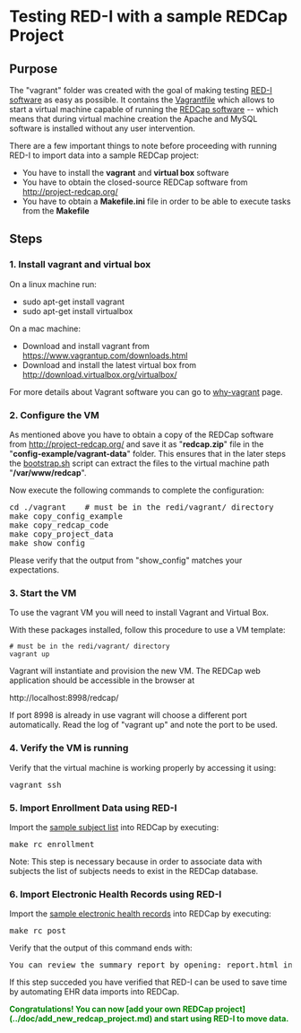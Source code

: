 # Testing RED-I with a sample REDCap Project

## Purpose

The "vagrant" folder was created with the goal of making testing [RED-I software](https://github.com/ctsit/redi) as easy as possible.
It contains the [Vagrantfile](../vagrant/Vagrantfile) which allows to start a virtual machine capable of running the
[REDCap software](http://http://www.project-redcap.org) -- which means that during virtual machine creation the Apache and MySQL
software is installed without any user intervention.

There are a few important things to note before proceeding with running RED-I to import data into a sample REDCap project:

- You have to install the **vagrant** and **virtual box** software
- You have to obtain the closed-source REDCap software from http://project-redcap.org/
- You have to obtain a **Makefile.ini** file in order to be able to execute tasks from the **Makefile**

## Steps

### 1. Install vagrant and virtual box

On a linux machine run:

* sudo apt-get install vagrant
* sudo apt-get install virtualbox


On a mac machine:

* Download and install vagrant from https://www.vagrantup.com/downloads.html
* Download and install the latest virtual box from http://download.virtualbox.org/virtualbox/

For more details about Vagrant software you can go to [why-vagrant](https://docs.vagrantup.com/v2/why-vagrant/) page.


### 2. Configure the VM

As mentioned above you have to obtain a copy of the REDCap software from http://project-redcap.org/
and save it as "**redcap.zip**" file in the "**config-example/vagrant-data**" folder.
This ensures that in the later steps the [bootstrap.sh](../vagrant/bootstrap.sh) script can extract the files to the
virtual machine path "**/var/www/redcap**".

Now execute the following commands to complete the configuration:

<pre>
cd ./vagrant	# must be in the redi/vagrant/ directory
make copy_config_example
make copy_redcap_code
make copy_project_data
make show_config
</pre>

Please verify that the output from "show_config" matches your expectations.

### 3. Start the VM

To use the vagrant VM you will need to install Vagrant and Virtual Box.

With these packages installed, follow this procedure to use a VM template:

    # must be in the redi/vagrant/ directory
    vagrant up

Vagrant will instantiate and provision the new VM.  The REDCap web application should be accessible in the browser at

   http://localhost:8998/redcap/

If port 8998 is already in use vagrant will choose a different port automatically.
Read the log of "vagrant up" and note the port to be used.

### 4. Verify the VM is running

Verify that the virtual machine is working properly by accessing it using:

<pre>
vagrant ssh
</pre>

### 5. Import Enrollment Data using RED-I

Import the [sample subject list](../config-example/vagrant-data/enrollment_test_data.csv) into REDCap by executing:

<pre>
make rc_enrollment
</pre>

Note: This step is necessary because in order to associate data with subjects the list of subjects needs to exist in the REDCap database.


### 6. Import Electronic Health Records using RED-I

Import the [sample electronic health records](../config-example/vagrant-data/redi_sample_project_v5.7.4.sql) into REDCap by executing:

<pre>
make rc_post
</pre>

Verify that the output of this command ends with:
<pre>
You can review the summary report by opening: report.html in your browser
</pre>

If this step succeded you have verified that RED-I can be used to save time by automating EHR data imports into REDCap.

<span style="color: green; font-weight: bold">
Congratulations! You can now [add your own REDCap project](../doc/add_new_redcap_project.md)
and start using RED-I to move data.
</span>
